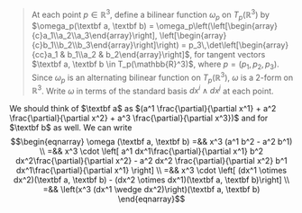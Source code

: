 > At each point $p \in \mathbb{R}^3$, define a bilinear function $\omega_p$ on $T_p(\mathbb{R}^3)$ by
> $\omega_p(\textbf a, \textbf b) = \omega_p\left(\left[\begin{array}{c}a_1\\a_2\\a_3\end{array}\right], \left[\begin{array}{c}b_1\\b_2\\b_3\end{array}\right]\right) = p_3\,\det\left[\begin{array}{cc}a_1 & b_1\\a_2 & b_2\end{array}\right]$,
> for tangent vectors $\textbf a, \textbf b \in T_p(\mathbb{R}^3)$, where $p = (p_1, p_2, p_3)$. Since $\omega_p$ is an alternating bilinear function on $T_p(\mathbb{R}^3)$, $\omega$ is a 2-form on $\mathbb{R}^3$. Write $\omega$ in terms of the standard basis $dx^i \wedge dx^j$ at each point.

We should think of $\textbf a$ as $(a^1 \frac{\partial}{\partial x^1} + a^2 \frac{\partial}{\partial x^2} + a^3 \frac{\partial}{\partial x^3})$ and for $\textbf b$ as well. We can write
$$\begin{eqnarray}
\omega (\textbf a, \textbf b) =&& x^3 (a^1 b^2 - a^2 b^1) \\
=&& x^3 \cdot \left[ a^1 dx^1\frac{\partial}{\partial x^1} b^2 dx^2\frac{\partial}{\partial x^2} - a^2  dx^2 \frac{\partial}{\partial x^2} b^1 dx^1\frac{\partial}{\partial x^1} \right] \\
=&& x^3 \cdot \left[ (dx^1 \otimes dx^2)(\textbf a, \textbf b) - (dx^2 \otimes dx^1)(\textbf a, \textbf b)\right] \\
=&& \left(x^3 (dx^1 \wedge dx^2)\right)(\textbf a, \textbf b)
\end{eqnarray}$$